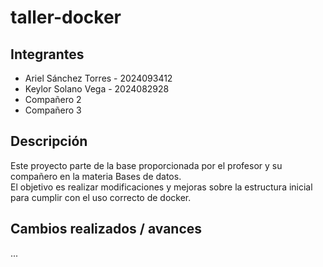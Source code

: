 # taller-docker

## Integrantes
- Ariel Sánchez Torres - 2024093412
- Keylor Solano Vega - 2024082928
- Compañero 2 
- Compañero 3 

## Descripción
Este proyecto parte de la base proporcionada por el profesor y su compañero en la materia Bases de datos.  
El objetivo es realizar modificaciones y mejoras sobre la estructura inicial para cumplir con el uso correcto de docker.

## Cambios realizados / avances
...
